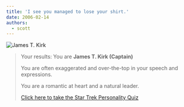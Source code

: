 ```yaml
---
title: 'I see you managed to lose your shirt.'
date: 2006-02-14
authors:
  - scott
---
```


![James T. Kirk](/images/blog-photos/kirk.jpg)

> Your results: You are **James T. Kirk (Captain)**
>
> You are often exaggerated and over-the-top in your speech and expressions.
>
> You are a romantic at heart and a natural leader.
>
> [Click here to take the Star Trek Personality Quiz](http://www.seabreezecomputers.com/startrek)
